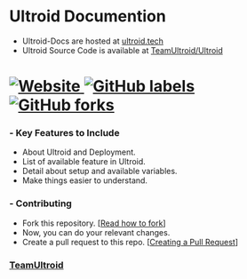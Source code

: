 # Ultroid Documention
- Ultroid-Docs are hosted at [ultroid.tech](https://ultroid.tech)
- Ultroid Source Code is available at [TeamUltroid/Ultroid](https://GitHub.com/TeamUltroid/Ultroid)

# [![Website](https://img.shields.io/website?down_color=red&down_message=Down&label=ultroid.tech%20%20%20%20%20&up_message=Online&url=https%3A%2F%2Fultroid.tech) ![GitHub labels](https://img.shields.io/github/labels/TeamUltroid/Ultroid-Docs/Help%20Wanted?color=black) ![GitHub forks](https://img.shields.io/github/forks/TeamUltroid/Ultroid-Docs)](#)

### - Key Features to Include
- About Ultroid and Deployment.
- List of available feature in Ultroid.
- Detail about setup and available variables.
- Make things easier to understand.

### - Contributing
- Fork this repository. [[Read how to fork](https://docs.github.com/en/get-started/quickstart/fork-a-repo#forking-a-repository)]
- Now, you can do your relevant changes.
- Create a pull request to this repo. [[Creating a Pull Request](https://docs.github.com/en/desktop/contributing-and-collaborating-using-github-desktop/working-with-your-remote-repository-on-github-or-github-enterprise/creating-an-issue-or-pull-request#creating-a-pull-request)]

### [TeamUltroid](https://t.me/TeamUltroid)
